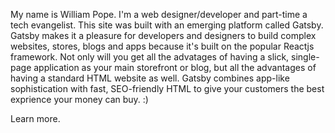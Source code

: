 My name is William Pope. I'm a web designer/developer and part-time a tech evangelist. This site was built with an emerging platform called Gatsby. Gatsby makes it a pleasure for developers and designers to build complex websites, stores, blogs and apps because it's built on the popular Reactjs framework. Not only will you get all the advatages of having a slick, single-page application as your main storefront or blog, but all the advantages of having a standard HTML website as well. Gatsby combines app-like sophistication with fast, SEO-friendly HTML to give your customers the best exprience your money can buy. :)
<p>Learn more.</p>
 